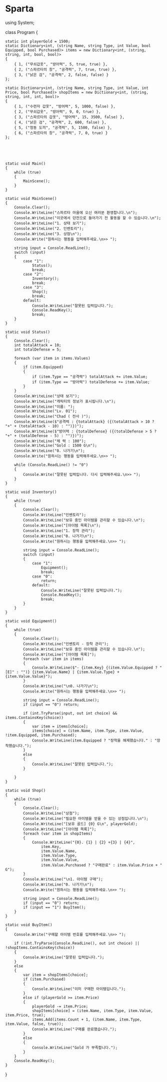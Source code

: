 # Sparta
using System;

class Program
{

    static int playerGold = 1500;
    static Dictionary<int, (string Name, string Type, int Value, bool Equipped, bool Purchased)> items = new Dictionary<int, (string, string, int, bool, bool)>
    {
        { 1, ("무쇠갑옷", "방어력", 5, true, true) },
        { 2, ("스파르타의 창", "공격력", 7, true, true) },
        { 3, ("낡은 검", "공격력", 2, false, false) }
    };

    static Dictionary<int, (string Name, string Type, int Value, int Price, bool Purchased)> shopItems = new Dictionary<int, (string, string, int, int, bool)>
    {
        { 1, ("수련자 갑옷", "방어력", 5, 1000, false) },
        { 2, ("무쇠갑옷", "방어력", 9, 0, true) },
        { 3, ("스파르타의 갑옷", "방어력", 15, 3500, false) },
        { 4, ("낡은 검", "공격력", 2, 600, false) },
        { 5, ("청동 도끼", "공격력", 5, 1500, false) },
        { 6, ("스파르타의 창", "공격력", 7, 0, true) }
    };





    static void Main()
    {
        while (true)
        {
            MainScene();
        }
    }

    static void MainScene()
    {
        Console.Clear();
        Console.WriteLine("스파르타 마을에 오신 여러분 환영합니다.\n");
        Console.WriteLine("이곳에서 던전으로 들어가기 전 활동을 할 수 있습니다.\n");
        Console.WriteLine("1. 상태 보기");
        Console.WriteLine("2. 인벤토리");
        Console.WriteLine("3. 상점\n");
        Console.Write("원하시는 행동을 입력해주세요.\n>> ");

        string input = Console.ReadLine();
        switch (input)
        {
            case "1":
                Status();
                break;
            case "2":
                Inventory();
                break;
            case "3":
                Shop();
                break;
            default:
                Console.WriteLine("잘못된 입력입니다.");
                Console.ReadKey();
                break;
        }
    }

    static void Status()
    {
        Console.Clear();
        int totalAttack = 10;
        int totalDefense = 5;

        foreach (var item in items.Values)
        {
            if (item.Equipped)
            {
                if (item.Type == "공격력") totalAttack += item.Value;
                if (item.Type == "방어력") totalDefense += item.Value;
            }
        }
        Console.WriteLine("상태 보기");
        Console.WriteLine("캐릭터의 정보가 표시됩니다.\n");
        Console.WriteLine("이름: ");
        Console.WriteLine("Lv. 01");
        Console.WriteLine("Chad ( 전사 )");
        Console.WriteLine($"공격력 : {totalAttack} ({(totalAttack > 10 ? "+" + (totalAttack - 10) : "")})");
        Console.WriteLine($"방어력 : {totalDefense} ({(totalDefense > 5 ? "+" + (totalDefense - 5) : "")})");
        Console.WriteLine("체 력 : 100");
        Console.WriteLine("Gold : 1500 G\n");
        Console.WriteLine("0. 나가기\n");
        Console.Write("원하시는 행동을 입력해주세요.\n>> ");

        while (Console.ReadLine() != "0")
        {
            Console.Write("잘못된 입력입니다. 다시 입력해주세요.\n>> ");
        }
    }

    static void Inventory()
    {
        while (true)
        {
            Console.Clear();
            Console.WriteLine("인벤토리");
            Console.WriteLine("보유 중인 아이템을 관리할 수 있습니다.\n");
            Console.WriteLine("[아이템 목록]\n");
            Console.WriteLine("1. 장착 관리");
            Console.WriteLine("0. 나가기\n");
            Console.Write("원하시는 행동을 입력해주세요.\n>> ");

            string input = Console.ReadLine();
            switch (input)
            {
                case "1":
                    Equipment();
                    break;
                case "0":
                    return;
                default:
                    Console.WriteLine("잘못된 입력입니다.");
                    Console.ReadKey();
                    break;
            }
        }
    }

    static void Equipment()
    {
        while (true)
        {
            Console.Clear();
            Console.WriteLine("인벤토리 - 장착 관리");
            Console.WriteLine("보유 중인 아이템을 관리할 수 있습니다.\n");
            Console.WriteLine("[아이템 목록]");
            foreach (var item in items)
            {
                Console.WriteLine($"- {item.Key} {(item.Value.Equipped ? "[E]" : "")} {item.Value.Name} | {item.Value.Type} +{item.Value.Value}");
            }
            Console.WriteLine("\n0. 나가기\n");
            Console.Write("원하시는 행동을 입력해주세요.\n>> ");

            string input = Console.ReadLine();
            if (input == "0") return;

            if (int.TryParse(input, out int choice) && items.ContainsKey(choice))
            {
                var item = items[choice];
                items[choice] = (item.Name, item.Type, item.Value, !item.Equipped, item.Purchased);
                Console.WriteLine(item.Equipped ? "장착을 해제했습니다." : "장착했습니다.");
            }
            else
            {
                Console.WriteLine("잘못된 입력입니다.");
            }
            
        }
    }

    static void Shop()
    {
        while (true)
        {
            Console.Clear();
            Console.WriteLine("상점");
            Console.WriteLine("필요한 아이템을 얻을 수 있는 상점입니다.\n");
            Console.WriteLine("[보유 골드] {0} G\n", playerGold);
            Console.WriteLine("[아이템 목록]");
            foreach (var item in shopItems)
            {
                Console.WriteLine("{0}. {1} | {2} +{3} | {4}",
                    item.Key,
                    item.Value.Name,
                    item.Value.Type,
                    item.Value.Value,
                    item.Value.Purchased ? "구매완료" : item.Value.Price + " G");
            }
            Console.WriteLine("\n1. 아이템 구매");
            Console.WriteLine("0. 나가기\n");
            Console.Write("원하시는 행동을 입력해주세요.\n>> ");

            string input = Console.ReadLine();
            if (input == "0") return;
            if (input == "1") BuyItem();
        }
    }

    static void BuyItem()
    {
        Console.Write("구매할 아이템 번호를 입력해주세요.\n>> ");
        
        if (!int.TryParse(Console.ReadLine(), out int choice) || !shopItems.ContainsKey(choice))
        {
            Console.WriteLine("잘못된 입력입니다.");
        }
        else
        {
            var item = shopItems[choice];
            if (item.Purchased)
            {
                Console.WriteLine("이미 구매한 아이템입니다.");
            }
            else if (playerGold >= item.Price)
            {
                playerGold -= item.Price;
                shopItems[choice] = (item.Name, item.Type, item.Value, item.Price, true);
                items.Add(items.Count + 1, (item.Name, item.Type, item.Value, false, true));
                Console.WriteLine("구매를 완료했습니다.");
            }
            else
            {
                Console.WriteLine("Gold 가 부족합니다.");
            }
        }
        Console.ReadKey();
    }
}
